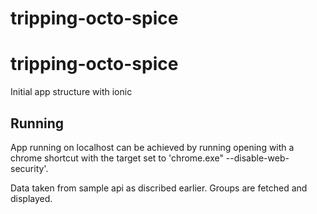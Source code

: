 tripping-octo-spice
===================

# tripping-octo-spice
Initial app structure with ionic

## Running
App running on localhost can be achieved by running opening with a chrome shortcut with the target set to 'chrome.exe" --disable-web-security'.

Data taken from sample api as discribed earlier. Groups are fetched and displayed.
